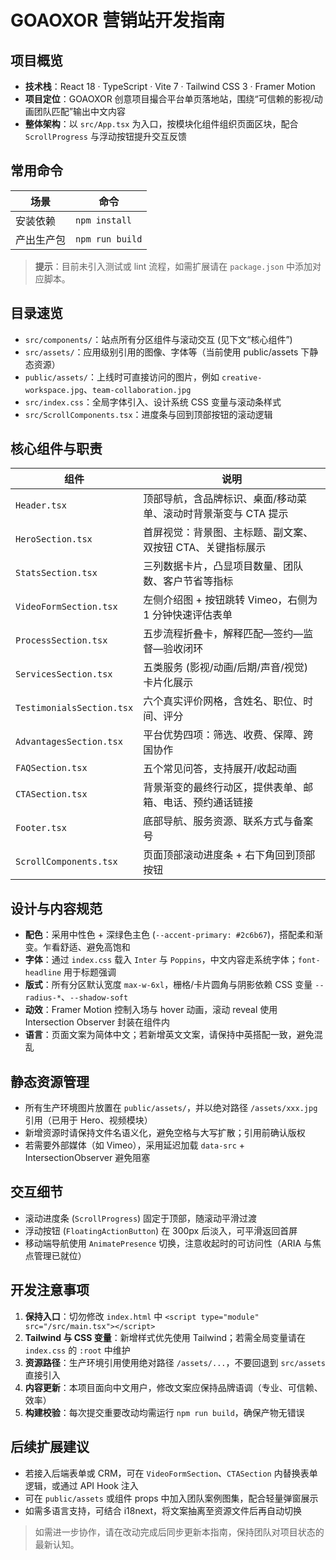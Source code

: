 # GOAOXOR 营销站开发指南

## 项目概览
- **技术栈**：React 18 · TypeScript · Vite 7 · Tailwind CSS 3 · Framer Motion
- **项目定位**：GOAOXOR 创意项目撮合平台单页落地站，围绕“可信赖的影视/动画团队匹配”输出中文内容
- **整体架构**：以 `src/App.tsx` 为入口，按模块化组件组织页面区块，配合 `ScrollProgress` 与浮动按钮提升交互反馈

## 常用命令
| 场景 | 命令 |
| --- | --- |
| 安装依赖 | `npm install` |
| 产出生产包 | `npm run build` |

> **提示**：目前未引入测试或 lint 流程，如需扩展请在 `package.json` 中添加对应脚本。

## 目录速览
- `src/components/`：站点所有分区组件与滚动交互 (见下文“核心组件”)
- `src/assets/`：应用级别引用的图像、字体等（当前使用 public/assets 下静态资源）
- `public/assets/`：上线时可直接访问的图片，例如 `creative-workspace.jpg`、`team-collaboration.jpg`
- `src/index.css`：全局字体引入、设计系统 CSS 变量与滚动条样式
- `src/ScrollComponents.tsx`：进度条与回到顶部按钮的滚动逻辑

## 核心组件与职责
| 组件 | 说明 |
| --- | --- |
| `Header.tsx` | 顶部导航，含品牌标识、桌面/移动菜单、滚动时背景渐变与 CTA 提示 |
| `HeroSection.tsx` | 首屏视觉：背景图、主标题、副文案、双按钮 CTA、关键指标展示 |
| `StatsSection.tsx` | 三列数据卡片，凸显项目数量、团队数、客户节省等指标 |
| `VideoFormSection.tsx` | 左侧介绍图 + 按钮跳转 Vimeo，右侧为 1 分钟快速评估表单 |
| `ProcessSection.tsx` | 五步流程折叠卡，解释匹配—签约—监督—验收闭环 |
| `ServicesSection.tsx` | 五类服务 (影视/动画/后期/声音/视觉) 卡片化展示 |
| `TestimonialsSection.tsx` | 六个真实评价网格，含姓名、职位、时间、评分 |
| `AdvantagesSection.tsx` | 平台优势四项：筛选、收费、保障、跨国协作 |
| `FAQSection.tsx` | 五个常见问答，支持展开/收起动画 |
| `CTASection.tsx` | 背景渐变的最终行动区，提供表单、邮箱、电话、预约通话链接 |
| `Footer.tsx` | 底部导航、服务资源、联系方式与备案号 |
| `ScrollComponents.tsx` | 页面顶部滚动进度条 + 右下角回到顶部按钮 |

## 设计与内容规范
- **配色**：采用中性色 + 深绿色主色 (`--accent-primary: #2c6b67`)，搭配柔和渐变。乍看舒适、避免高饱和
- **字体**：通过 `index.css` 载入 `Inter` 与 `Poppins`，中文内容走系统字体；`font-headline` 用于标题强调
- **版式**：所有分区默认宽度 `max-w-6xl`，栅格/卡片圆角与阴影依赖 CSS 变量 `--radius-*`、`--shadow-soft`
- **动效**：Framer Motion 控制入场与 hover 动画，滚动 reveal 使用 Intersection Observer 封装在组件内
- **语言**：页面文案为简体中文；若新增英文文案，请保持中英搭配一致，避免混乱

## 静态资源管理
- 所有生产环境图片放置在 `public/assets/`，并以绝对路径 `/assets/xxx.jpg` 引用（已用于 Hero、视频模块）
- 新增资源时请保持文件名语义化，避免空格与大写扩散；引用前确认版权
- 若需要外部媒体（如 Vimeo），采用延迟加载 `data-src` + IntersectionObserver 避免阻塞

## 交互细节
- 滚动进度条 (`ScrollProgress`) 固定于顶部，随滚动平滑过渡
- 浮动按钮 (`FloatingActionButton`) 在 300px 后淡入，可平滑返回首屏
- 移动端导航使用 `AnimatePresence` 切换，注意收起时的可访问性（ARIA 与焦点管理已就位）

## 开发注意事项
1. **保持入口**：切勿修改 `index.html` 中 `<script type="module" src="/src/main.tsx"></script>`
2. **Tailwind 与 CSS 变量**：新增样式优先使用 Tailwind；若需全局变量请在 `index.css` 的 `:root` 中维护
3. **资源路径**：生产环境引用使用绝对路径 `/assets/...`，不要回退到 `src/assets` 直接引入
4. **内容更新**：本项目面向中文用户，修改文案应保持品牌语调（专业、可信赖、效率）
5. **构建校验**：每次提交重要改动均需运行 `npm run build`，确保产物无错误

## 后续扩展建议
- 若接入后端表单或 CRM，可在 `VideoFormSection`、`CTASection` 内替换表单逻辑，或通过 API Hook 注入
- 可在 `public/assets` 或组件 props 中加入团队案例图集，配合轻量弹窗展示
- 如需多语言支持，可结合 i18next，将文案抽离至资源文件后再自动切换

> 如需进一步协作，请在改动完成后同步更新本指南，保持团队对项目状态的最新认知。
